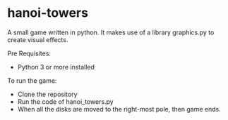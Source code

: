 # hanoi-towers
A small game written in python. It makes use of a library graphics.py to create visual effects.

Pre Requisites:
- Python 3 or more installed

To run the game:
- Clone the repository
- Run the code of hanoi_towers.py 
- When all the disks are moved to the right-most pole, then game ends.
